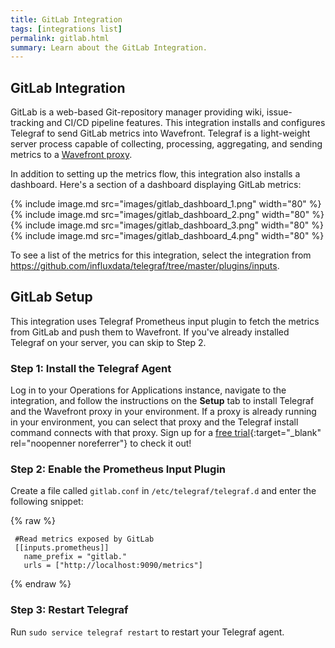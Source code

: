 ```yaml
---
title: GitLab Integration
tags: [integrations list]
permalink: gitlab.html
summary: Learn about the GitLab Integration.
---
```

## GitLab Integration

GitLab is a web-based Git-repository manager providing wiki, issue-tracking and CI/CD pipeline features. This integration installs and configures Telegraf to send GitLab metrics into Wavefront. Telegraf is a light-weight server process capable of collecting, processing, aggregating, and sending metrics to a [Wavefront proxy](https://docs.wavefront.com/proxies.html).

In addition to setting up the metrics flow, this integration also installs a dashboard. Here's a section of a dashboard displaying GitLab metrics:

{% include image.md src="images/gitlab_dashboard_1.png" width="80" %}
{% include image.md src="images/gitlab_dashboard_2.png" width="80" %}
{% include image.md src="images/gitlab_dashboard_3.png" width="80" %}
{% include image.md src="images/gitlab_dashboard_4.png" width="80" %}


To see a list of the metrics for this integration, select the integration from <https://github.com/influxdata/telegraf/tree/master/plugins/inputs>.
## GitLab Setup

This integration uses Telegraf Prometheus input plugin to fetch the metrics from GitLab and push them to Wavefront. If you've already installed Telegraf on your server, you can skip to Step 2.



### Step 1: Install the Telegraf Agent

Log in to your Operations for Applications instance, navigate to the integration, and follow the instructions on the **Setup** tab to install Telegraf and the Wavefront proxy in your environment. If a proxy is already running in your environment, you can select that proxy and the Telegraf install command connects with that proxy. Sign up for a [free trial](https://tanzu.vmware.com/observability-trial){:target="_blank" rel="noopenner noreferrer"} to check it out!

### Step 2: Enable the Prometheus Input Plugin

Create a file called `gitlab.conf` in `/etc/telegraf/telegraf.d` and enter the following snippet:
{% raw %}
   ```
    #Read metrics exposed by GitLab
    [[inputs.prometheus]]
      name_prefix = "gitlab."
      urls = ["http://localhost:9090/metrics"]
   ```
{% endraw %}

### Step 3: Restart Telegraf

Run `sudo service telegraf restart` to restart your Telegraf agent.
  





